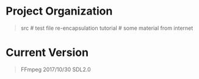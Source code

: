 # Project Organization
> src       # test file re-encapsulation 
> tutorial  # some material from internet

# Current Version
> FFmpeg 2017/10/30 
> SDL2.0


